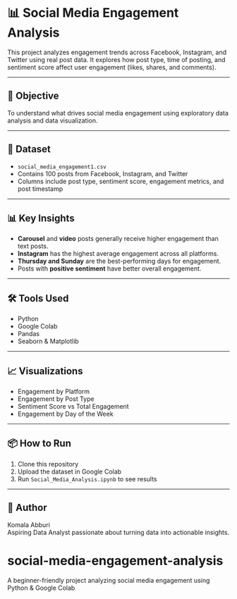 # 📊 Social Media Engagement Analysis

This project analyzes engagement trends across Facebook, Instagram, and Twitter using real post data. It explores how post type, time of posting, and sentiment score affect user engagement (likes, shares, and comments).

---

## 📌 Objective
To understand what drives social media engagement using exploratory data analysis and data visualization.

---

## 📁 Dataset
- `social_media_engagement1.csv`
- Contains 100 posts from Facebook, Instagram, and Twitter
- Columns include post type, sentiment score, engagement metrics, and post timestamp

---

## 📊 Key Insights
- **Carousel** and **video** posts generally receive higher engagement than text posts.
- **Instagram** has the highest average engagement across all platforms.
- **Thursday and Sunday** are the best-performing days for engagement.
- Posts with **positive sentiment** have better overall engagement.

---

## 🛠️ Tools Used
- Python
- Google Colab
- Pandas
- Seaborn & Matplotlib

---

## 📈 Visualizations
- Engagement by Platform
- Engagement by Post Type
- Sentiment Score vs Total Engagement
- Engagement by Day of the Week

---

## 📦 How to Run
1. Clone this repository
2. Upload the dataset in Google Colab
3. Run `Social_Media_Analysis.ipynb` to see results

---

## 📌 Author
Komala Abburi  
Aspiring Data Analyst passionate about turning data into actionable insights.
# social-media-engagement-analysis
A beginner-friendly project analyzing social media engagement using Python &amp; Google Colab
